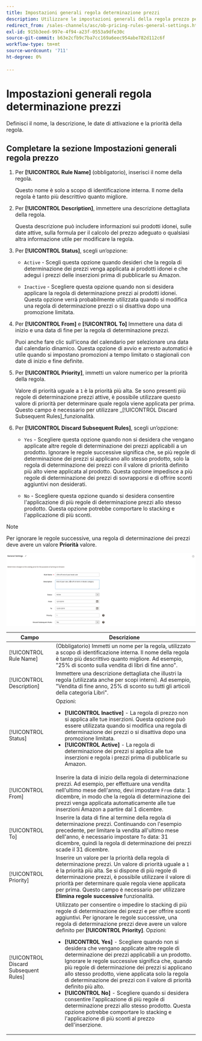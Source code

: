 ```yaml
---
title: Impostazioni generali regola determinazione prezzi
description: Utilizzare le impostazioni generali della regola prezzo per definire le caratteristiche principali di una regola prezzo di vendita.
redirect_from: /sales-channels/asc/ob-pricing-rules-general-settings.html
exl-id: 915b3eed-997e-4f94-a23f-0553a9dfe30c
source-git-commit: b63e2cfb9c7ba7cc169a6eec954abe782d112c6f
workflow-type: tm+mt
source-wordcount: '711'
ht-degree: 0%

---
```


# Impostazioni generali regola determinazione prezzi

Definisci il nome, la descrizione, le date di attivazione e la priorità della regola.

## Completare la sezione Impostazioni generali regola prezzo

1. Per **[!UICONTROL Rule Name]** (obbligatorio), inserisci il nome della regola.

   Questo nome è solo a scopo di identificazione interna. Il nome della regola è tanto più descrittivo quanto migliore.

1. Per **[!UICONTROL Description]**, immettere una descrizione dettagliata della regola.

   Questa descrizione può includere informazioni sui prodotti idonei, sulle date attive, sulla formula per il calcolo del prezzo adeguato o qualsiasi altra informazione utile per modificare la regola.

1. Per **[!UICONTROL Status]**, scegli un’opzione:

   - `Active` - Scegli questa opzione quando desideri che la regola di determinazione dei prezzi venga applicata ai prodotti idonei e che adegui i prezzi delle inserzioni prima di pubblicarle su Amazon.

   - `Inactive` - Scegliere questa opzione quando non si desidera applicare la regola di determinazione prezzi ai prodotti idonei. Questa opzione verrà probabilmente utilizzata quando si modifica una regola di determinazione prezzi o si disattiva dopo una promozione limitata.

1. Per **[!UICONTROL From]** e **[!UICONTROL To]** Immettere una data di inizio e una data di fine per la regola di determinazione prezzi.

   Puoi anche fare clic sull’icona del calendario per selezionare una data dal calendario dinamico. Questa opzione di avvio e arresto automatici è utile quando si impostano promozioni a tempo limitato o stagionali con date di inizio e fine definite.

1. Per **[!UICONTROL Priority]**, immetti un valore numerico per la priorità della regola.

   Valore di priorità uguale a `1` è la priorità più alta. Se sono presenti più regole di determinazione prezzi attive, è possibile utilizzare questo valore di priorità per determinare quale regola viene applicata per prima. Questo campo è necessario per utilizzare _[!UICONTROL Discard Subsequent Rules]_funzionalità.

1. Per **[!UICONTROL Discard Subsequent Rules]**, scegli un’opzione:

   - `Yes` - Scegliere questa opzione quando non si desidera che vengano applicate altre regole di determinazione dei prezzi applicabili a un prodotto. Ignorare le regole successive significa che, se più regole di determinazione dei prezzi si applicano allo stesso prodotto, solo la regola di determinazione dei prezzi con il valore di priorità definito più alto viene applicata al prodotto. Questa opzione impedisce a più regole di determinazione dei prezzi di sovrapporsi e di offrire sconti aggiuntivi non desiderati.

   - `No` - Scegliere questa opzione quando si desidera consentire l&#39;applicazione di più regole di determinazione prezzi allo stesso prodotto. Questa opzione potrebbe comportare lo stacking e l&#39;applicazione di più sconti.

>[!NOTE]
>
>Per ignorare le regole successive, una regola di determinazione dei prezzi deve avere un valore **Priorità** valore.

![Impostazioni generali delle regole di determinazione prezzi](assets/amazon-pricing-rule-general.png)

| Campo | Descrizione |
|---|---|
| [!UICONTROL Rule Name] | (Obbligatorio) Immetti un nome per la regola, utilizzato a scopo di identificazione interna. Il nome della regola è tanto più descrittivo quanto migliore. Ad esempio, &quot;25% di sconto sulla vendita di libri di fine anno&quot;. |
| [!UICONTROL Description] | Immettere una descrizione dettagliata che illustri la regola (utilizzata anche per scopi interni). Ad esempio, &quot;Vendita di fine anno, 25% di sconto su tutti gli articoli della categoria Libri&quot;. |
| [!UICONTROL Status] | Opzioni:<ul><li>**[!UICONTROL Inactive]** - La regola di prezzo non si applica alle tue inserzioni. Questa opzione può essere utilizzata quando si modifica una regola di determinazione dei prezzi o si disattiva dopo una promozione limitata.</li><li>**[!UICONTROL Active]** - La regola di determinazione dei prezzi si applica alle tue inserzioni e regola i prezzi prima di pubblicarle su Amazon.</li></ul> |
| [!UICONTROL From] | Inserire la data di inizio della regola di determinazione prezzi. Ad esempio, per effettuare una vendita nell&#39;ultimo mese dell&#39;anno, devi impostare `From` data: 1 dicembre, in modo che la regola di determinazione dei prezzi venga applicata automaticamente alle tue inserzioni Amazon a partire dal 1 dicembre. |
| [!UICONTROL To] | Inserire la data di fine al termine della regola di determinazione prezzi. Continuando con l&#39;esempio precedente, per limitare la vendita all&#39;ultimo mese dell&#39;anno, è necessario impostare `To` data: 31 dicembre, quindi la regola di determinazione dei prezzi scade il 31 dicembre. |
| [!UICONTROL Priority] | Inserire un valore per la priorità della regola di determinazione prezzi. Un valore di priorità uguale a `1` è la priorità più alta. Se si dispone di più regole di determinazione prezzi, è possibile utilizzare il valore di priorità per determinare quale regola viene applicata per prima. Questo campo è necessario per utilizzare **Elimina regole successive** funzionalità. |
| [!UICONTROL Discard Subsequent Rules] | Utilizzato per consentire o impedire lo stacking di più regole di determinazione dei prezzi e per offrire sconti aggiuntivi. Per ignorare le regole successive, una regola di determinazione prezzi deve avere un valore definito per **[!UICONTROL Priority]**. Opzioni:<ul><li>**[!UICONTROL Yes]** - Scegliere quando non si desidera che vengano applicate altre regole di determinazione dei prezzi applicabili a un prodotto. Ignorare le regole successive significa che, quando più regole di determinazione dei prezzi si applicano allo stesso prodotto, viene applicata solo la regola di determinazione dei prezzi con il valore di priorità definito più alto.</li><li>**[!UICONTROL No]** - Scegliere quando si desidera consentire l&#39;applicazione di più regole di determinazione prezzi allo stesso prodotto. Questa opzione potrebbe comportare lo stacking e l&#39;applicazione di più sconti al prezzo dell&#39;inserzione.</li></ul> |
